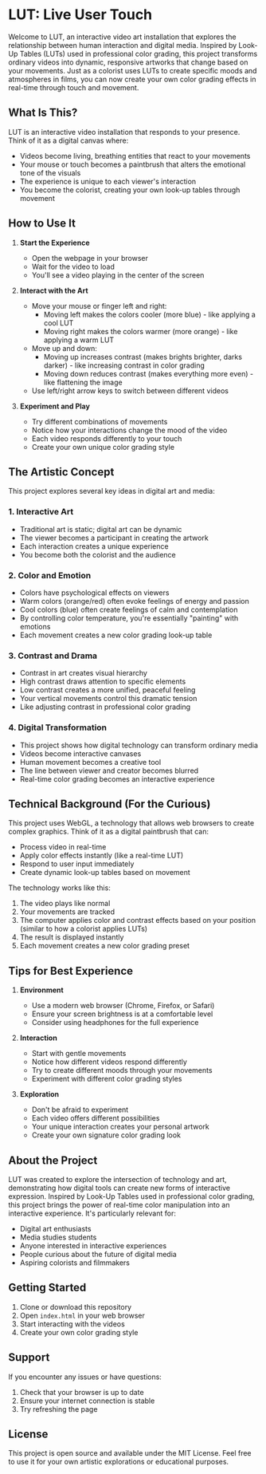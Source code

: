 # LUT: Live User Touch

Welcome to LUT, an interactive video art installation that explores the relationship between human interaction and digital media. Inspired by Look-Up Tables (LUTs) used in professional color grading, this project transforms ordinary videos into dynamic, responsive artworks that change based on your movements. Just as a colorist uses LUTs to create specific moods and atmospheres in films, you can now create your own color grading effects in real-time through touch and movement.

## What Is This?

LUT is an interactive video installation that responds to your presence. Think of it as a digital canvas where:
- Videos become living, breathing entities that react to your movements
- Your mouse or touch becomes a paintbrush that alters the emotional tone of the visuals
- The experience is unique to each viewer's interaction
- You become the colorist, creating your own look-up tables through movement

## How to Use It

1. **Start the Experience**
   - Open the webpage in your browser
   - Wait for the video to load
   - You'll see a video playing in the center of the screen

2. **Interact with the Art**
   - Move your mouse or finger left and right:
     - Moving left makes the colors cooler (more blue) - like applying a cool LUT
     - Moving right makes the colors warmer (more orange) - like applying a warm LUT
   - Move up and down:
     - Moving up increases contrast (makes brights brighter, darks darker) - like increasing contrast in color grading
     - Moving down reduces contrast (makes everything more even) - like flattening the image
   - Use left/right arrow keys to switch between different videos

3. **Experiment and Play**
   - Try different combinations of movements
   - Notice how your interactions change the mood of the video
   - Each video responds differently to your touch
   - Create your own unique color grading style

## The Artistic Concept

This project explores several key ideas in digital art and media:

### 1. Interactive Art
- Traditional art is static; digital art can be dynamic
- The viewer becomes a participant in creating the artwork
- Each interaction creates a unique experience
- You become both the colorist and the audience

### 2. Color and Emotion
- Colors have psychological effects on viewers
- Warm colors (orange/red) often evoke feelings of energy and passion
- Cool colors (blue) often create feelings of calm and contemplation
- By controlling color temperature, you're essentially "painting" with emotions
- Each movement creates a new color grading look-up table

### 3. Contrast and Drama
- Contrast in art creates visual hierarchy
- High contrast draws attention to specific elements
- Low contrast creates a more unified, peaceful feeling
- Your vertical movements control this dramatic tension
- Like adjusting contrast in professional color grading

### 4. Digital Transformation
- This project shows how digital technology can transform ordinary media
- Videos become interactive canvases
- Human movement becomes a creative tool
- The line between viewer and creator becomes blurred
- Real-time color grading becomes an interactive experience

## Technical Background (For the Curious)

This project uses WebGL, a technology that allows web browsers to create complex graphics. Think of it as a digital paintbrush that can:
- Process video in real-time
- Apply color effects instantly (like a real-time LUT)
- Respond to user input immediately
- Create dynamic look-up tables based on movement

The technology works like this:
1. The video plays like normal
2. Your movements are tracked
3. The computer applies color and contrast effects based on your position (similar to how a colorist applies LUTs)
4. The result is displayed instantly
5. Each movement creates a new color grading preset

## Tips for Best Experience

1. **Environment**
   - Use a modern web browser (Chrome, Firefox, or Safari)
   - Ensure your screen brightness is at a comfortable level
   - Consider using headphones for the full experience

2. **Interaction**
   - Start with gentle movements
   - Notice how different videos respond differently
   - Try to create different moods through your movements
   - Experiment with different color grading styles

3. **Exploration**
   - Don't be afraid to experiment
   - Each video offers different possibilities
   - Your unique interaction creates your personal artwork
   - Create your own signature color grading look

## About the Project

LUT was created to explore the intersection of technology and art, demonstrating how digital tools can create new forms of interactive expression. Inspired by Look-Up Tables used in professional color grading, this project brings the power of real-time color manipulation into an interactive experience. It's particularly relevant for:
- Digital art enthusiasts
- Media studies students
- Anyone interested in interactive experiences
- People curious about the future of digital media
- Aspiring colorists and filmmakers

## Getting Started

1. Clone or download this repository
2. Open `index.html` in your web browser
3. Start interacting with the videos
4. Create your own color grading style

## Support

If you encounter any issues or have questions:
1. Check that your browser is up to date
2. Ensure your internet connection is stable
3. Try refreshing the page

## License

This project is open source and available under the MIT License. Feel free to use it for your own artistic explorations or educational purposes. 